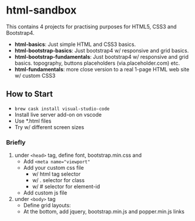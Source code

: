 # html-sandbox
This contains 4 projects for practising purposes for HTML5, CSS3 and Bootstrap4.

* **html-basics**: Just simple HTML and CSS3 basics.
* **html-bootstrap-basics**: Just bootstrap4 w/ responsive and grid basics.
* **html-bootstrap-fundamentals**: Just bootstrap4 w/ responsive and grid basics. topography, buttons placeholders (via.placeholder.com) etc.
* **html-fundamentals**: more close  version to a real 1-page HTML web site w/ custom CSS3

## How to Start

* `brew cask install visual-studio-code`
* Install live server add-on on vscode
* Use *.html files
* Try w/ different screen sizes

### Briefly

1. under `<head>` tag, define font, bootstrap.min.css and
   * Add `<meta name="viewport"`
   * Add your custom css file
       * w/ html tag selector
       * w/ . selector for class
       * w/ # selector for element-id
   * Add custom js file
2. under `<body>` tag
   * Define grid layouts:
   * At the bottom, add jquery, bootstrap.min.js and popper.min.js links



